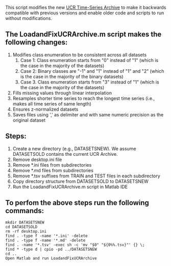 This script modifies the new [UCR Time-Series Archive](https://www.cs.ucr.edu/%7Eeamonn/time_series_data_2018/) to make it backwards compatible with previous versions and enable older code and scripts to run without modifications.

## The LoadandFixUCRArchive.m script makes the following changes:

1. Modifies class enumeration to be consistent across all datasets
    1. Case 1: Class enumeration starts from "0" instead of "1" (which is the case in the majority of the datasets)
    2. Case 2: Binary classes are "-1" and "1" instead of "1" and "2" (which is the case in the majority of the binary datasets)
    3. Case 3. Class enumeration starts from "3" instead of "1" (which is the case in the majority of the datasets)
2. Fills missing values through linear interpolation
3. Resamples shorter time series to reach the longest time series (i.e., makes all time series of same length)
4. Ensures z-normalized datasets
5. Saves files using ',' as delimiter and with same numeric precision as the original dataset


## Steps:
1. Create a new directory (e.g., DATASETSNEW). We assume DATASETSOLD contains the current UCR Archive.
2. Remove desktop.ini file
3. Remove \*.ini files from subdirectories
4. Remove \*.md files from subdirectories
5. Remove \*.tsv suffixes from TRAIN and TEST files in each subdirectory
6. Copy directory structure from DATASETSOLD to DATASETSNEW
7. Run the LoadandFixUCRArchive.m script in Matlab IDE

## To perfom the above steps run the following commands:

```
mkdir DATASETSNEW
cd DATASETSOLD
rm -rf desktop.ini
find . -type f -name '*.ini' -delete
find . -type f -name '*.md' -delete
find . -name '*.tsv' -exec sh -c 'mv "$0" "${0%%.tsv}"' {} \;
find * -type d | cpio -pd ../DATASETSNEW
cd ..
Open Matlab and run LoadandFixUCRArchive
```
